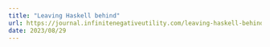 ```yaml
---
title: "Leaving Haskell behind"
url: https://journal.infinitenegativeutility.com/leaving-haskell-behind
date: 2023/08/29
---
```

